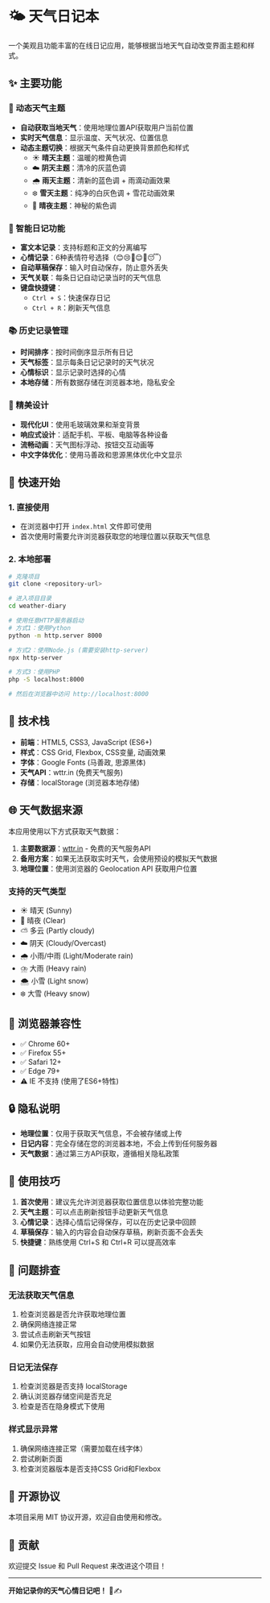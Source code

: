 # 🌤️ 天气日记本

一个美观且功能丰富的在线日记应用，能够根据当地天气自动改变界面主题和样式。

## ✨ 主要功能

### 🎨 动态天气主题
- **自动获取当地天气**：使用地理位置API获取用户当前位置
- **实时天气信息**：显示温度、天气状况、位置信息
- **动态主题切换**：根据天气条件自动更换背景颜色和样式
  - ☀️ **晴天主题**：温暖的橙黄色调
  - ☁️ **阴天主题**：清冷的灰蓝色调  
  - 🌧️ **雨天主题**：清新的蓝色调 + 雨滴动画效果
  - ❄️ **雪天主题**：纯净的白灰色调 + 雪花动画效果
  - 🌙 **晴夜主题**：神秘的紫色调

### 📝 智能日记功能
- **富文本记录**：支持标题和正文的分离编写
- **心情记录**：6种表情符号选择（😊😢🤩😌😤😴）
- **自动草稿保存**：输入时自动保存，防止意外丢失
- **天气关联**：每条日记自动记录当时的天气信息
- **键盘快捷键**：
  - `Ctrl + S`：快速保存日记
  - `Ctrl + R`：刷新天气信息

### 📚 历史记录管理
- **时间排序**：按时间倒序显示所有日记
- **天气标签**：显示每条日记记录时的天气状况
- **心情标识**：显示记录时选择的心情
- **本地存储**：所有数据存储在浏览器本地，隐私安全

### 🎨 精美设计
- **现代化UI**：使用毛玻璃效果和渐变背景
- **响应式设计**：适配手机、平板、电脑等各种设备
- **流畅动画**：天气图标浮动、按钮交互动画等
- **中文字体优化**：使用马善政和思源黑体优化中文显示

## 🚀 快速开始

### 1. 直接使用
- 在浏览器中打开 `index.html` 文件即可使用
- 首次使用时需要允许浏览器获取您的地理位置以获取天气信息

### 2. 本地部署
```bash
# 克隆项目
git clone <repository-url>

# 进入项目目录
cd weather-diary

# 使用任意HTTP服务器启动
# 方式1：使用Python
python -m http.server 8000

# 方式2：使用Node.js (需要安装http-server)
npx http-server

# 方式3：使用PHP
php -S localhost:8000

# 然后在浏览器中访问 http://localhost:8000
```

## 🔧 技术栈

- **前端**：HTML5, CSS3, JavaScript (ES6+)
- **样式**：CSS Grid, Flexbox, CSS变量, 动画效果
- **字体**：Google Fonts (马善政, 思源黑体)
- **天气API**：wttr.in (免费天气服务)
- **存储**：localStorage (浏览器本地存储)

## 🌐 天气数据来源

本应用使用以下方式获取天气数据：

1. **主要数据源**：[wttr.in](https://wttr.in) - 免费的天气服务API
2. **备用方案**：如果无法获取实时天气，会使用预设的模拟天气数据
3. **地理位置**：使用浏览器的 Geolocation API 获取用户位置

### 支持的天气类型
- ☀️ 晴天 (Sunny)
- 🌙 晴夜 (Clear) 
- ⛅ 多云 (Partly cloudy)
- ☁️ 阴天 (Cloudy/Overcast)
- 🌧️ 小雨/中雨 (Light/Moderate rain)
- ⛈️ 大雨 (Heavy rain)
- 🌨️ 小雪 (Light snow)
- ❄️ 大雪 (Heavy snow)

## 📱 浏览器兼容性

- ✅ Chrome 60+
- ✅ Firefox 55+
- ✅ Safari 12+
- ✅ Edge 79+
- ⚠️ IE 不支持 (使用了ES6+特性)

## 🔒 隐私说明

- **地理位置**：仅用于获取天气信息，不会被存储或上传
- **日记内容**：完全存储在您的浏览器本地，不会上传到任何服务器
- **天气数据**：通过第三方API获取，遵循相关隐私政策

## 🎯 使用技巧

1. **首次使用**：建议先允许浏览器获取位置信息以体验完整功能
2. **天气主题**：可以点击刷新按钮手动更新天气信息
3. **心情记录**：选择心情后记得保存，可以在历史记录中回顾
4. **草稿保存**：输入的内容会自动保存草稿，刷新页面不会丢失
5. **快捷键**：熟练使用 Ctrl+S 和 Ctrl+R 可以提高效率

## 🐛 问题排查

### 无法获取天气信息
1. 检查浏览器是否允许获取地理位置
2. 确保网络连接正常
3. 尝试点击刷新天气按钮
4. 如果仍无法获取，应用会自动使用模拟数据

### 日记无法保存
1. 检查浏览器是否支持 localStorage
2. 确认浏览器存储空间是否充足
3. 检查是否在隐身模式下使用

### 样式显示异常
1. 确保网络连接正常（需要加载在线字体）
2. 尝试刷新页面
3. 检查浏览器版本是否支持CSS Grid和Flexbox

## 📄 开源协议

本项目采用 MIT 协议开源，欢迎自由使用和修改。

## 🤝 贡献

欢迎提交 Issue 和 Pull Request 来改进这个项目！

---

**开始记录你的天气心情日记吧！** 🌈✍️
